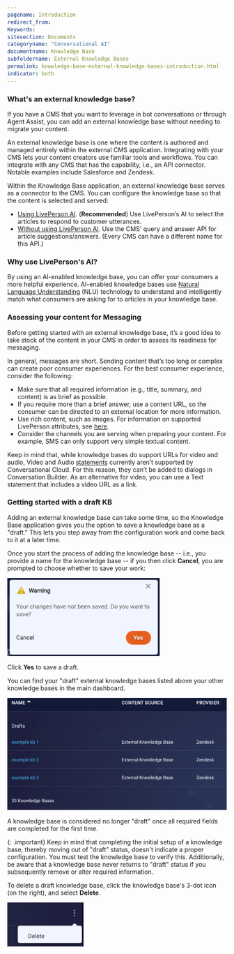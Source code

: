 ```yaml
---
pagename: Introduction
redirect_from:
Keywords:
sitesection: Documents
categoryname: "Conversational AI"
documentname: Knowledge Base
subfoldername: External Knowledge Bases
permalink: knowledge-base-external-knowledge-bases-introduction.html
indicator: both
---
```


### What's an external knowledge base?

If you have a CMS that you want to leverage in bot conversations or through Agent Assist, you can add an external knowledge base without needing to migrate your content.

An external knowledge base is one where the content is authored and managed entirely within the external CMS application. Integrating with your CMS lets your content creators use familiar tools and workflows. You can integrate with any CMS that has the capability, i.e., an API connector. Notable examples include Salesforce and Zendesk. 

Within the Knowledge Base application, an external knowledge base serves as a connector to the CMS. You can configure the knowledge base so that the content is selected and served:

* [Using LivePerson AI](knowledge-base-external-knowledge-bases-external-kbs-with-liveperson-ai.html). (**Recommended**) Use LivePerson’s AI to select the articles to respond to customer utterances.
* [Without using LivePerson AI](knowledge-base-external-knowledge-bases-external-kbs-without-liveperson-ai.html). Use the CMS' query and answer API for article suggestions/answers. (Every CMS can have a different name for this API.)

### Why use LivePerson's AI?

By using an AI-enabled knowledge base, you can offer your consumers a more helpful experience. AI-enabled knowledge bases use [Natural Language Understanding](intent-builder-natural-language-understanding.html) (NLU) technology to understand and intelligently match what consumers are asking for to articles in your knowledge base.

### Assessing your content for Messaging

Before getting started with an external knowledge base, it’s a good idea to take stock of the content in your CMS in order to assess its readiness for messaging.

In general, messages are short. Sending content that’s too long or complex can create poor consumer experiences. For the best consumer experience, consider the following:

* Make sure that all required information (e.g., title, summary, and content) is as brief as possible.
* If you require more than a brief answer, use a content URL, so the consumer can be directed to an external location for more information.
* Use rich content, such as images. For information on supported LivePerson attributes, see [here](knowledge-base-external-knowledge-bases-mapping-content-metadata.html#supported-liveperson-attributes).
* Consider the channels you are serving when preparing your content. For example, SMS can only support very simple textual content.

Keep in mind that, while knowledge bases do support URLs for video and audio, Video and Audio [statements](conversation-builder-interactions-statements.html) currently aren’t supported by Conversational Cloud. For this reason, they can’t be added to dialogs in Conversation Builder. As an alternative for video, you can use a Text statement that includes a video URL as a link.

### Getting started with a draft KB

Adding an external knowledge base can take some time, so the Knowledge Base application gives you the option to save a knowledge base as a "draft." This lets you step away from the configuration work and come back to it at a later time.

Once you start the process of adding the knowledge base -- i.e., you provide a name for the knowledge base -- if you then click **Cancel**, you are prompted to choose whether to save your work:

<img style="width:350px" src="img/ConvoBuilder/kb_ext_save_draft_1.png">

Click **Yes** to save a draft.

You can find your "draft" external knowledge bases listed above your other knowledge bases in the main dashboard.

<img style="width:600px" src="img/ConvoBuilder/kb_ext_save_draft_2.png">

A knowledge base is considered no longer "draft" once all required fields are completed for the first time.

{: .important}
Keep in mind that completing the initial setup of a knowledge base, thereby moving out of "draft" status, doesn't indicate a proper configuration. You must test the knowledge base to verify this. Additionally, be aware that a knowledge base never returns to "draft" status if you subsequently remove or alter required information.

To delete a draft knowledge base, click the knowledge base's 3-dot icon (on the right), and select **Delete**.

<img style="width:175px" src="img/ConvoBuilder/kb_ext_save_draft_3.png">
